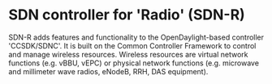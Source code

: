 # SDN controller for 'Radio' (SDN-R)

SDN-R adds features and functionality to the OpenDaylight-based controller 'CCSDK/SDNC'. It is built on the Common Controller Framework to control and manage wireless resources. Wireless resources are virtual network functions (e.g. vBBU, vEPC) or physical network functions (e.g. microwave and millimeter wave radios, eNodeB, RRH, DAS equipment).


